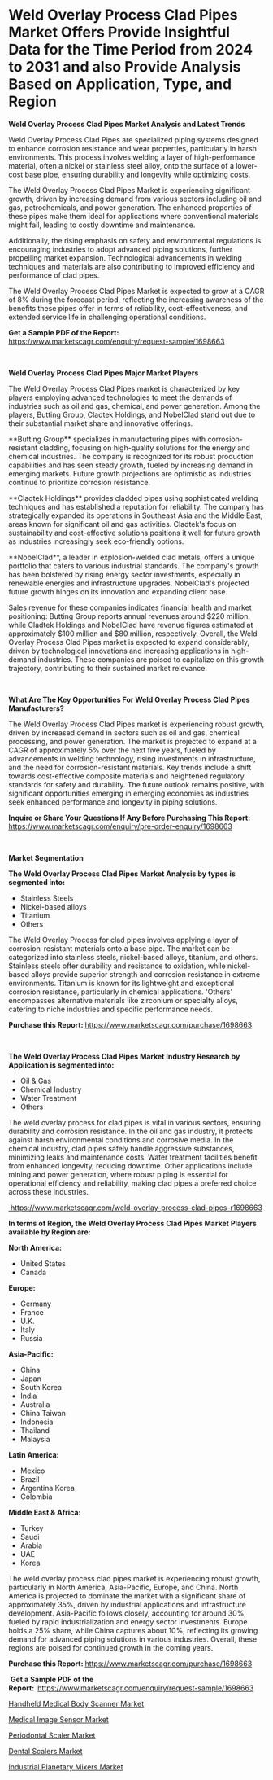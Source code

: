 <p><h1>Weld Overlay Process Clad Pipes Market Offers Provide Insightful Data for the Time Period from 2024 to 2031 and also Provide Analysis Based on Application, Type, and Region</h1></p><p><strong>Weld Overlay Process Clad Pipes Market Analysis and Latest Trends</strong></p>
<p><p>Weld Overlay Process Clad Pipes are specialized piping systems designed to enhance corrosion resistance and wear properties, particularly in harsh environments. This process involves welding a layer of high-performance material, often a nickel or stainless steel alloy, onto the surface of a lower-cost base pipe, ensuring durability and longevity while optimizing costs.</p><p>The Weld Overlay Process Clad Pipes Market is experiencing significant growth, driven by increasing demand from various sectors including oil and gas, petrochemicals, and power generation. The enhanced properties of these pipes make them ideal for applications where conventional materials might fail, leading to costly downtime and maintenance. </p><p>Additionally, the rising emphasis on safety and environmental regulations is encouraging industries to adopt advanced piping solutions, further propelling market expansion. Technological advancements in welding techniques and materials are also contributing to improved efficiency and performance of clad pipes. </p><p>The Weld Overlay Process Clad Pipes Market is expected to grow at a CAGR of 8% during the forecast period, reflecting the increasing awareness of the benefits these pipes offer in terms of reliability, cost-effectiveness, and extended service life in challenging operational conditions.</p></p>
<p><strong>Get a Sample PDF of the Report:&nbsp;</strong> <a href="https://www.marketscagr.com/enquiry/request-sample/1698663?utm_campaign=1510&utm_medium=2&utm_source=Github&utm_content=ia&utm_term=20102024&utm_id=weld-overlay-process-clad-pipes">https://www.marketscagr.com/enquiry/request-sample/1698663</a></p>
<p>&nbsp;</p>
<p><strong>Weld Overlay Process Clad Pipes Major Market Players</strong></p>
<p><p>The Weld Overlay Process Clad Pipes market is characterized by key players employing advanced technologies to meet the demands of industries such as oil and gas, chemical, and power generation. Among the players, Butting Group, Cladtek Holdings, and NobelClad stand out due to their substantial market share and innovative offerings.</p><p>**Butting Group** specializes in manufacturing pipes with corrosion-resistant cladding, focusing on high-quality solutions for the energy and chemical industries. The company is recognized for its robust production capabilities and has seen steady growth, fueled by increasing demand in emerging markets. Future growth projections are optimistic as industries continue to prioritize corrosion resistance.</p><p>**Cladtek Holdings** provides cladded pipes using sophisticated welding techniques and has established a reputation for reliability. The company has strategically expanded its operations in Southeast Asia and the Middle East, areas known for significant oil and gas activities. Cladtek's focus on sustainability and cost-effective solutions positions it well for future growth as industries increasingly seek eco-friendly options.</p><p>**NobelClad**, a leader in explosion-welded clad metals, offers a unique portfolio that caters to various industrial standards. The company's growth has been bolstered by rising energy sector investments, especially in renewable energies and infrastructure upgrades. NobelClad's projected future growth hinges on its innovation and expanding client base.</p><p>Sales revenue for these companies indicates financial health and market positioning: Butting Group reports annual revenues around $220 million, while Cladtek Holdings and NobelClad have revenue figures estimated at approximately $100 million and $80 million, respectively. Overall, the Weld Overlay Process Clad Pipes market is expected to expand considerably, driven by technological innovations and increasing applications in high-demand industries. These companies are poised to capitalize on this growth trajectory, contributing to their sustained market relevance.</p></p>
<p>&nbsp;</p>
<p><strong>What Are The Key Opportunities For Weld Overlay Process Clad Pipes Manufacturers?</strong></p>
<p><p>The Weld Overlay Process Clad Pipes market is experiencing robust growth, driven by increased demand in sectors such as oil and gas, chemical processing, and power generation. The market is projected to expand at a CAGR of approximately 5% over the next five years, fueled by advancements in welding technology, rising investments in infrastructure, and the need for corrosion-resistant materials. Key trends include a shift towards cost-effective composite materials and heightened regulatory standards for safety and durability. The future outlook remains positive, with significant opportunities emerging in emerging economies as industries seek enhanced performance and longevity in piping solutions.</p></p>
<p><strong>Inquire or Share Your Questions If Any Before Purchasing This Report:</strong> <a href="https://www.marketscagr.com/enquiry/pre-order-enquiry/1698663?utm_campaign=1510&utm_medium=2&utm_source=Github&utm_content=ia&utm_term=20102024&utm_id=weld-overlay-process-clad-pipes">https://www.marketscagr.com/enquiry/pre-order-enquiry/1698663</a></p>
<p>&nbsp;</p>
<p><strong>Market Segmentation</strong></p>
<p><strong>The Weld Overlay Process Clad Pipes Market Analysis by types is segmented into:</strong></p>
<p><ul><li>Stainless Steels</li><li>Nickel-based alloys</li><li>Titanium</li><li>Others</li></ul></p>
<p><p>The Weld Overlay Process for clad pipes involves applying a layer of corrosion-resistant materials onto a base pipe. The market can be categorized into stainless steels, nickel-based alloys, titanium, and others. Stainless steels offer durability and resistance to oxidation, while nickel-based alloys provide superior strength and corrosion resistance in extreme environments. Titanium is known for its lightweight and exceptional corrosion resistance, particularly in chemical applications. 'Others' encompasses alternative materials like zirconium or specialty alloys, catering to niche industries and specific performance needs.</p></p>
<p><strong>Purchase this Report:&nbsp;</strong><a href="https://www.marketscagr.com/purchase/1698663?utm_campaign=1510&utm_medium=2&utm_source=Github&utm_content=ia&utm_term=20102024&utm_id=weld-overlay-process-clad-pipes">https://www.marketscagr.com/purchase/1698663</a></p>
<p>&nbsp;</p>
<p><strong>The Weld Overlay Process Clad Pipes Market Industry Research by Application is segmented into:</strong></p>
<p><ul><li>Oil & Gas</li><li>Chemical Industry</li><li>Water Treatment</li><li>Others</li></ul></p>
<p><p>The weld overlay process for clad pipes is vital in various sectors, ensuring durability and corrosion resistance. In the oil and gas industry, it protects against harsh environmental conditions and corrosive media. In the chemical industry, clad pipes safely handle aggressive substances, minimizing leaks and maintenance costs. Water treatment facilities benefit from enhanced longevity, reducing downtime. Other applications include mining and power generation, where robust piping is essential for operational efficiency and reliability, making clad pipes a preferred choice across these industries.</p></p>
<p><a href="https://www.marketscagr.com/weld-overlay-process-clad-pipes-r1698663?utm_campaign=1510&utm_medium=2&utm_source=Github&utm_content=ia&utm_term=20102024&utm_id=weld-overlay-process-clad-pipes">&nbsp;https://www.marketscagr.com/weld-overlay-process-clad-pipes-r1698663</a></p>
<p><strong>In terms of Region, the Weld Overlay Process Clad Pipes Market Players available by Region are:</strong></p>
<p>
    <p> <strong> North America: </strong>
        <ul>
            <li>United States</li>
            <li>Canada</li>
        </ul>
        </p> 
    <p> <strong> Europe: </strong>
        <ul>
            <li>Germany</li>
            <li>France</li>
            <li>U.K.</li>
            <li>Italy</li>
            <li>Russia</li>
        </ul>
        </p> 
    <p> <strong> Asia-Pacific: </strong>
        <ul>
            <li>China</li>
            <li>Japan</li>
            <li>South Korea</li>
            <li>India</li>
            <li>Australia</li>
            <li>China Taiwan</li>
            <li>Indonesia</li>
            <li>Thailand</li>
            <li>Malaysia</li>
        </ul>
        </p> 
    <p> <strong> Latin America: </strong>
        <ul>
            <li>Mexico</li>
            <li>Brazil</li>
            <li>Argentina Korea</li>
            <li>Colombia</li>
        </ul>
        </p> 
    <p> <strong> Middle East & Africa: </strong>
        <ul>
            <li>Turkey</li>
            <li>Saudi</li>
            <li>Arabia</li>
            <li>UAE</li>
            <li>Korea</li>
        </ul>
    </p>
    </p>
<p><p>The weld overlay process clad pipes market is experiencing robust growth, particularly in North America, Asia-Pacific, Europe, and China. North America is projected to dominate the market with a significant share of approximately 35%, driven by industrial applications and infrastructure development. Asia-Pacific follows closely, accounting for around 30%, fueled by rapid industrialization and energy sector investments. Europe holds a 25% share, while China captures about 10%, reflecting its growing demand for advanced piping solutions in various industries. Overall, these regions are poised for continued growth in the coming years.</p></p>
<p><strong>Purchase this Report: </strong><a href="https://www.marketscagr.com/purchase/1698663?utm_campaign=1510&utm_medium=2&utm_source=Github&utm_content=ia&utm_term=20102024&utm_id=weld-overlay-process-clad-pipes">https://www.marketscagr.com/purchase/1698663</a></p>
<p>&nbsp;<strong>Get a Sample PDF of the Report:&nbsp;&nbsp;</strong><a href="https://www.marketscagr.com/enquiry/request-sample/1698663?utm_campaign=1510&utm_medium=2&utm_source=Github&utm_content=ia&utm_term=20102024&utm_id=weld-overlay-process-clad-pipes">https://www.marketscagr.com/enquiry/request-sample/1698663</a></p>
<p><strong></strong></p>
<p><p><a href="https://github.com/rahu1506/Market-Research-Report-List-6/blob/main/handheld-medical-body-scanner-market.md?utm_campaign=1510&utm_medium=2&utm_source=Github&utm_content=ia&utm_term=20102024&utm_id=weld-overlay-process-clad-pipes">Handheld Medical Body Scanner Market</a></p><p><a href="https://www.linkedin.com/pulse/medical-image-sensor-market-strategic-insights-product-yb3wf?utm_campaign=1510&utm_medium=2&utm_source=Github&utm_content=ia&utm_term=20102024&utm_id=weld-overlay-process-clad-pipes">Medical Image Sensor Market</a></p><p><a href="https://www.linkedin.com/pulse/periodontal-scaler-market-velocity-76-cagr-trajectory-2024-2031-2lz0f?utm_campaign=1510&utm_medium=2&utm_source=Github&utm_content=ia&utm_term=20102024&utm_id=weld-overlay-process-clad-pipes">Periodontal Scaler Market</a></p><p><a href="https://www.linkedin.com/pulse/dental-scalers-market-velocity-49-cagr-trajectory-2024-2031-7ueyf?utm_campaign=1510&utm_medium=2&utm_source=Github&utm_content=ia&utm_term=20102024&utm_id=weld-overlay-process-clad-pipes">Dental Scalers Market</a></p><p><a href="https://www.linkedin.com/pulse/industrial-planetary-mixers-market-regional-outlook-competition-wibze?utm_campaign=1510&utm_medium=2&utm_source=Github&utm_content=ia&utm_term=20102024&utm_id=weld-overlay-process-clad-pipes">Industrial Planetary Mixers Market</a></p></p>